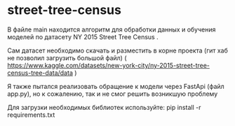 # street-tree-census

В файле main находится алгоритм для обработки данных и обучения моделей по датасету NY 2015 Street Tree Census .

Сам датасет необходимо скачать и разместить в корне проекта (гит хаб не позволил загрузить большой файл) ( https://www.kaggle.com/datasets/new-york-city/ny-2015-street-tree-census-tree-data/data )

Я также пытался реализовать обращение к модели через FastApi (файл app.py), но к сожалению, так и не смог решить возникшую проблему

Для загрузки необходимых библиотек используйте: pip install -r requirements.txt
